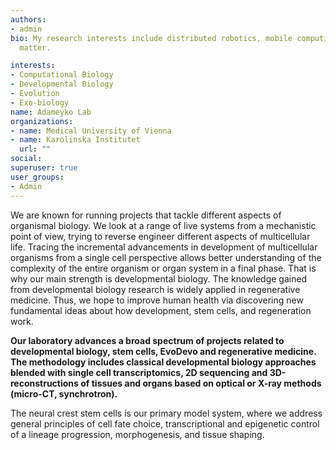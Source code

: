 ```yaml
---
authors:
- admin
bio: My research interests include distributed robotics, mobile computing and programmable
  matter.

interests:
- Computational Biology
- Developmental Biology
- Evolution
- Exo-biology
name: Adameyko Lab
organizations:
- name: Medical University of Vienna
- name: Karolinska Institutet
  url: ""
social:
superuser: true
user_groups:
- Admin
---
```


We are known for running projects that tackle different aspects of organismal biology. We look at a range of live systems from a mechanistic point of view, trying to reverse engineer different aspects of multicellular life. Tracing the incremental advancements in development of multicellular organisms from a single cell perspective allows better understanding of the complexity of the entire organism or organ system in a final phase. That is why our main strength is developmental biology. The knowledge gained from developmental biology research is widely applied in regenerative medicine. Thus, we hope to improve human health via discovering new fundamental ideas about how development, stem cells, and regeneration work.


**Our laboratory advances a broad spectrum of projects related to developmental biology, stem cells, EvoDevo and regenerative medicine. The methodology includes classical developmental biology approaches blended with single cell transcriptomics, 2D sequencing and 3D-reconstructions of tissues and organs based on optical or X-ray methods (micro-CT, synchrotron).**


The neural crest stem cells is our primary model system, where we address general principles of cell fate choice, transcriptional and epigenetic control of a lineage progression, morphogenesis, and tissue shaping.
